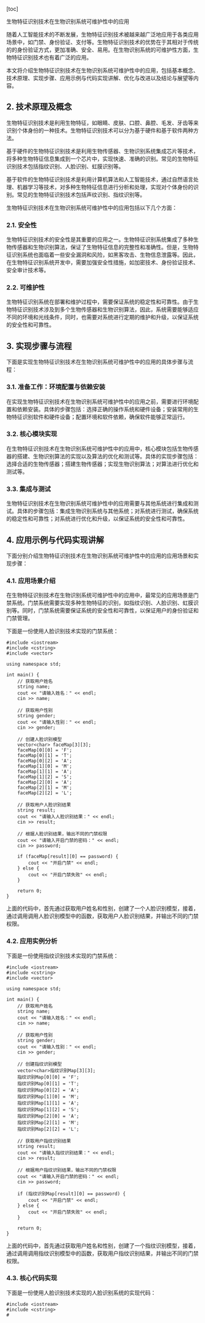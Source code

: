 
[toc]                    
                
                
生物特征识别技术在生物识别系统可维护性中的应用

随着人工智能技术的不断发展，生物特征识别技术被越来越广泛地应用于各类应用场景中，如门禁、身份验证、支付等。生物特征识别技术的优势在于其相对于传统的的身份验证方式，更加准确、安全、易用。在生物识别系统的可维护性方面，生物特征识别技术也有着广泛的应用。

本文将介绍生物特征识别技术在生物识别系统可维护性中的应用，包括基本概念、技术原理、实现步骤、应用示例与代码实现讲解、优化与改进以及结论与展望等内容。

## 2. 技术原理及概念

生物特征识别技术是利用生物特征，如眼睛、皮肤、口腔、鼻腔、毛发、牙齿等来识别个体身份的一种技术。生物特征识别技术可以分为基于硬件和基于软件两种方法。

基于硬件的生物特征识别技术是利用生物传感器、生物识别系统集成芯片等技术，将多种生物特征信息集成到一个芯片中，实现快速、准确的识别。常见的生物特征识别技术包括指纹识别、人脸识别、虹膜识别等。

基于软件的生物特征识别技术是利用计算机算法和人工智能技术，通过自然语言处理、机器学习等技术，对多种生物特征信息进行分析和处理，实现对个体身份的识别。常见的生物特征识别技术包括声纹识别、指纹识别等。

生物特征识别技术在生物识别系统可维护性中的应用包括以下几个方面：

### 2.1. 安全性

生物特征识别技术的安全性是其重要的应用之一。生物特征识别系统集成了多种生物传感器和生物识别算法，保证了生物特征信息的完整性和准确性。但是，生物特征识别系统也面临着一些安全漏洞和风险，如黑客攻击、生物信息泄露等。因此，在生物特征识别系统开发中，需要加强安全性措施，如加密技术、身份验证技术、安全审计技术等。

### 2.2. 可维护性

生物特征识别系统在部署和维护过程中，需要保证系统的稳定性和可靠性。由于生物特征识别技术涉及到多个生物传感器和生物识别算法，因此，系统需要能够适应不同的环境和光线条件，同时，也需要对系统进行定期的维护和升级，以保证系统的安全性和可靠性。

## 3. 实现步骤与流程

下面是实现生物特征识别技术在生物识别系统可维护性中的应用的具体步骤与流程：

### 3.1. 准备工作：环境配置与依赖安装

在实现生物特征识别技术在生物识别系统可维护性中的应用之前，需要进行环境配置和依赖安装。具体的步骤包括：选择正确的操作系统和硬件设备；安装常用的生物特征识别软件和硬件设备；配置环境和软件依赖，确保软件能够正常运行。

### 3.2. 核心模块实现

在生物特征识别技术在生物识别系统可维护性中的应用中，核心模块包括生物传感器的搭建、生物识别算法的实现以及算法的优化和测试等。具体的实现步骤包括：选择合适的生物传感器；搭建生物传感器；实现生物识别算法；对算法进行优化和测试等。

### 3.3. 集成与测试

生物特征识别技术在生物识别系统可维护性中的应用需要与其他系统进行集成和测试。具体的步骤包括：集成生物识别系统与其他系统；对系统进行测试，确保系统的稳定性和可靠性；对系统进行优化和升级，以保证系统的安全性和可靠性。

## 4. 应用示例与代码实现讲解

下面分别介绍生物特征识别技术在生物识别系统可维护性中的应用的应用场景和实现步骤：

### 4.1. 应用场景介绍

在生物特征识别技术在生物识别系统可维护性中的应用中，最常见的应用场景是门禁系统。门禁系统需要实现多种生物特征的识别，如指纹识别、人脸识别、虹膜识别等。同时，门禁系统需要保证系统的安全性和可靠性，以保证用户的身份验证和门禁管理。

下面是一份使用人脸识别技术实现的门禁系统：

```
#include <iostream>
#include <cstring>
#include <vector>

using namespace std;

int main() {
    // 获取用户姓名
    string name;
    cout << "请输入姓名：" << endl;
    cin >> name;

    // 获取用户性别
    string gender;
    cout << "请输入性别：" << endl;
    cin >> gender;

    // 创建人脸识别模型
    vector<char> faceMap[3][3];
    faceMap[0][0] = 'F';
    faceMap[0][1] = 'T';
    faceMap[0][2] = 'A';
    faceMap[1][0] = 'M';
    faceMap[1][1] = 'A';
    faceMap[1][2] = 'S';
    faceMap[2][0] = 'A';
    faceMap[2][1] = 'M';
    faceMap[2][2] = 'L';

    // 获取用户人脸识别结果
    string result;
    cout << "请输入人脸识别结果：" << endl;
    cin >> result;

    // 根据人脸识别结果，输出不同的门禁权限
    cout << "请输入开启门禁的密码：" << endl;
    cin >> password;

    if (faceMap[result][0] == password) {
        cout << "开启门禁" << endl;
    } else {
        cout << "开启门禁失败" << endl;
    }

    return 0;
}
```

上面的代码中，首先通过获取用户姓名和性别，创建了一个人脸识别模型，接着，通过调用调用人脸识别模型中的函数，获取用户人脸识别结果，并输出不同的门禁权限。

### 4.2. 应用实例分析

下面是一份使用指纹识别技术实现的门禁系统：

```
#include <iostream>
#include <cstring>
#include <vector>

using namespace std;

int main() {
    // 获取用户姓名
    string name;
    cout << "请输入姓名：" << endl;
    cin >> name;

    // 获取用户性别
    string gender;
    cout << "请输入性别：" << endl;
    cin >> gender;

    // 创建指纹识别模型
    vector<char>指纹识别Map[3][3];
    指纹识别Map[0][0] = 'F';
    指纹识别Map[0][1] = 'T';
    指纹识别Map[0][2] = 'A';
    指纹识别Map[1][0] = 'M';
    指纹识别Map[1][1] = 'A';
    指纹识别Map[1][2] = 'S';
    指纹识别Map[2][0] = 'A';
    指纹识别Map[2][1] = 'M';
    指纹识别Map[2][2] = 'L';

    // 获取用户指纹识别结果
    string result;
    cout << "请输入指纹识别结果：" << endl;
    cin >> result;

    // 根据用户指纹识别结果，输出不同的门禁权限
    cout << "请输入开启门禁的密码：" << endl;
    cin >> password;

    if (指纹识别Map[result][0] == password) {
        cout << "开启门禁" << endl;
    } else {
        cout << "开启门禁失败" << endl;
    }

    return 0;
}
```

上面的代码中，首先通过获取用户姓名和性别，创建了一个指纹识别模型，接着，通过调用调用指纹识别模型中的函数，获取用户指纹识别结果，并输出不同的门禁权限。

### 4.3. 核心代码实现

下面是一份使用人脸识别技术实现的人脸识别系统的实现代码：

```
#include <iostream>
#include <cstring>
#

